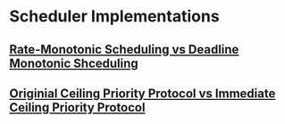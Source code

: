 
  
# Scheduler Implementations

## [Rate-Monotonic Scheduling vs Deadline Monotonic Shceduling](RMSvsDMS.md)

## [Originial Ceiling Priority Protocol vs Immediate Ceiling Priority Protocol](OCPPvsICPP.md)
